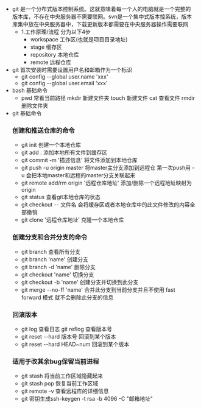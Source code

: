 * git 是一个分布式版本控制系统。这就意味着每一个人的电脑就是一个完整的版本库，不存在中央服务器不需要联网。svn是一个集中式版本控系统，版本库集中放在中央服务器中，下载更新版本都需要在中央服务器操作需要联网
  - 1.工作原理/流程 分为以下4步
    - workspace 工作区(也就是项目目录地址)
    - stage 缓存区 
    - repository 本地仓库
    - remote 远程仓库 
 * git 首次安装时需要设置用户名和邮箱作为一个标识
   - git config --global user.name 'xxx'
   - git config --global user.email 'xxx'
 * bash 基础命令
   - pwd 常看当前路径 mkdir 新建文件夹 touch 新建文件 cat 查看文件 rmdir删除文件夹
 * git 基础命令
    ### 创建和推送仓库的命令
   - git init 创建一个本地仓库
   - git add . 添加本地所有文件到缓存区
   - git commit -m '描述信息' 将文件添加到本地仓库
   - git push -u origin master 将master主分支添加到远程仓
   第一次push用 -u 会把本地master和远程的master分支关联起来
   - git remote add/rm origin '远程仓库地址' 添加/删除一个远程地址映射为origin 
   - git status 查看git本地仓库的状态
   - git checkout -- 文件名 会将缓存区或者本地仓库中的此文件修改的内容全部撤销
   - git clone '远程仓库地址' 克隆一个本地仓库
    ### 创建分支和合并分支的命令
   - git branch 查看所有分支
   - git branch 'name' 创建分支
   - git branch -d 'name' 删除分支
   - git checkout 'name' 切换分支
   - git checkout -b  'name' 创建分支并切换到此分支
   - git merge --no-ff 'name' 合并此分支到当前分支并且不使用 fast forward 模式 就不会删除此分支的信息
   ### 回滚版本
   - git log 查看日志 git reflog 查看版本号
   - git reset --hard 版本号 回滚到某个版本
   - git reset --hard HEAD~num 回滚到某个版本
   ### 适用于改其余bug保留当前进程
   - git stash 将当前工作区域隐藏起来 
   - git stash pop 恢复当前工作区域 
   - git remote -v 查看远程库的详细信息
   - git 密钥生成ssh-keygen -t rsa -b 4096 -C "邮箱地址"


